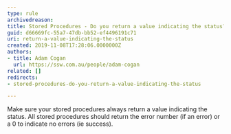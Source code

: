```yaml
---
type: rule
archivedreason: 
title: Stored Procedures - Do you return a value indicating the status?
guid: d66669fc-55a7-47db-bb52-ef4496191c71
uri: return-a-value-indicating-the-status
created: 2019-11-08T17:28:06.0000000Z
authors:
- title: Adam Cogan
  url: https://ssw.com.au/people/adam-cogan
related: []
redirects:
- stored-procedures-do-you-return-a-value-indicating-the-status

---
```



<p class="ssw15-rteElement-P">​Make sure your stored procedures always return a value indicating the status. All stored procedures should return the error number (if an error) or a 0 to indicate no errors (ie success).​​<br></p>
<br><excerpt class='endintro'></excerpt><br>



